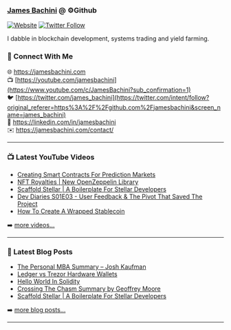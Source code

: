 ### [James Bachini][website] @ ⚙️Github

[![Website](https://img.shields.io/website?label=jamesbachini.com&style=for-the-badge&url=https%3A%2F%2Fjamesbachini.com)](https://jamesbachini.com)
[![Twitter Follow](https://img.shields.io/twitter/follow/james_bachini?color=1DA1F2&logo=twitter&style=for-the-badge)](https://twitter.com/intent/follow?original_referer=https%3A%2F%2Fgithub.com%2Fjamesbachini&screen_name=jamesbachini)

I dabble in blockchain development, systems trading and yield farming.

### 👋 Connect With Me

🌐 https://jamesbachini.com
<br />
📺 [https://youtube.com/jamesbachini](https://www.youtube.com/c/JamesBachini?sub_confirmation=1)
<br />
🐦 [https://twitter.com/james_bachini](https://twitter.com/intent/follow?original_referer=https%3A%2F%2Fgithub.com%2Fjamesbachini&screen_name=james_bachini)
<br />
👔 https://linkedin.com/in/jamesbachini
<br />
✉️ https://jamesbachini.com/contact/

---

### 📺 Latest YouTube Videos

<!-- YOUTUBE:START -->
- [Creating Smart Contracts For Prediction Markets](https://www.youtube.com/watch?v=BuqEe3gKLr4)
- [NFT Royalties | New OpenZeppelin Library](https://www.youtube.com/watch?v=17AGbMMBEz8)
- [Scaffold Stellar | A Boilerplate For Stellar Developers](https://www.youtube.com/watch?v=7wKD3d9w5d0)
- [Dev Diaries S01E03 - User Feedback &amp; The Pivot That Saved The Project](https://www.youtube.com/watch?v=krWqGMv-Tq4)
- [How To Create A Wrapped Stablecoin](https://www.youtube.com/watch?v=jfjKg86GEwY)
<!-- YOUTUBE:END -->

➡️ [more videos...](https://youtube.com/jamesbachini)

---

### 📝 Latest Blog Posts

<!-- BLOG-POST-LIST:START -->
- [The Personal MBA Summary – Josh Kaufman](https://jamesbachini.com/the-personal-mba-summary/)
- [Ledger vs Trezor Hardware Wallets](https://jamesbachini.com/ledger-vs-trezor/)
- [Hello World In Solidity](https://jamesbachini.com/hello-world-in-solidity/)
- [Crossing The Chasm Summary by Geoffrey Moore](https://jamesbachini.com/crossing-the-chasm-summary/)
- [Scaffold Stellar | A Boilerplate For Stellar Developers](https://jamesbachini.com/scaffold-stellar/)
<!-- BLOG-POST-LIST:END -->

➡️ [more blog posts...](https://jamesbachini.com)

---

[website]: https://jamesbachini.com
[twitter]: https://twitter.com/james_bachini
[youtube]: https://youtube.com/jamesbachini
[linkedin]: https://linkedin.com/in/jamesbachini
